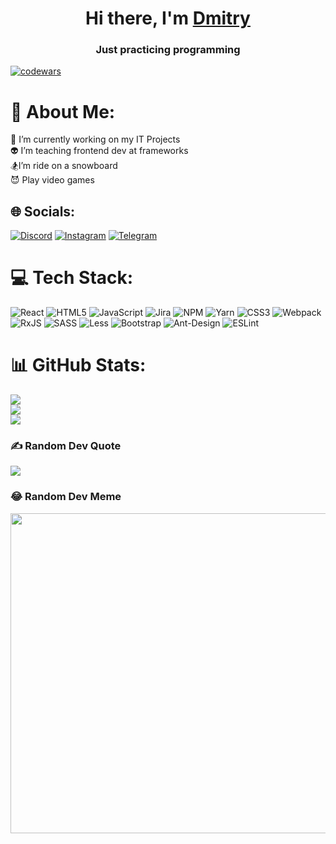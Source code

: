 <h1 align="center">Hi there, I'm <a href="https://github.com/tidoya" target="_blank">Dmitry</a> </h1>
<h3 align="center">Just practicing programming</h3>

[![codewars](https://www.codewars.com/users/tidoya/badges/small)](https://www.codewars.com/users/tidoya)  

# 💫 About Me:
👻 I’m currently working on my IT Projects<br>👽 I’m teaching frontend dev at frameworks<br>🏂I’m ride on a snowboard<br>😈 Play video games<br>


## 🌐 Socials:
[![Discord](https://img.shields.io/badge/Discord-%237289DA.svg?logo=discord&logoColor=white)](https://discord.gg/tidoya#4551) [![Instagram](https://img.shields.io/badge/Instagram-%23E4405F.svg?logo=Instagram&logoColor=white)](https://instagram.com/cutx_meaw)  [![Telegram](https://img.shields.io/badge/Telegram-%2344RD5F.svg?logo=Telegram&logoColor=white)](https://t.me/add_liby)

# 💻 Tech Stack:
![React](https://img.shields.io/badge/react-%2320232a.svg?style=for-the-badge&logo=react&logoColor=%2361DAFB) ![HTML5](https://img.shields.io/badge/html5-%23E34F26.svg?style=for-the-badge&logo=html5&logoColor=white) ![JavaScript](https://img.shields.io/badge/javascript-%23323330.svg?style=for-the-badge&logo=javascript&logoColor=%23F7DF1E) ![Jira](https://img.shields.io/badge/jira-%230A0FFF.svg?style=for-the-badge&logo=jira&logoColor=white) ![NPM](https://img.shields.io/badge/NPM-%23000000.svg?style=for-the-badge&logo=npm&logoColor=white) ![Yarn](https://img.shields.io/badge/yarn-%232C8EBB.svg?style=for-the-badge&logo=yarn&logoColor=white) ![CSS3](https://img.shields.io/badge/css3-%231572B6.svg?style=for-the-badge&logo=css3&logoColor=white) ![Webpack](https://img.shields.io/badge/webpack-%238DD6F9.svg?style=for-the-badge&logo=webpack&logoColor=black) ![RxJS](https://img.shields.io/badge/rxjs-%23B7178C.svg?style=for-the-badge&logo=reactivex&logoColor=white) ![SASS](https://img.shields.io/badge/SASS-hotpink.svg?style=for-the-badge&logo=SASS&logoColor=white) ![Less](https://img.shields.io/badge/less-2B4C80?style=for-the-badge&logo=less&logoColor=white) ![Bootstrap](https://img.shields.io/badge/bootstrap-%23563D7C.svg?style=for-the-badge&logo=bootstrap&logoColor=white) ![Ant-Design](https://img.shields.io/badge/-AntDesign-%230170FE?style=for-the-badge&logo=ant-design&logoColor=white) ![ESLint](https://img.shields.io/badge/ESLint-4B3263?style=for-the-badge&logo=eslint&logoColor=white)
# 📊 GitHub Stats:
![](https://github-readme-stats.vercel.app/api?username=tidoya&theme=dark&hide_border=false&include_all_commits=true&count_private=true)<br/>
![](https://github-readme-streak-stats.herokuapp.com/?user=tidoya&theme=dark&hide_border=false)<br/>
![](https://github-readme-stats.vercel.app/api/top-langs/?username=tidoya&theme=dark&hide_border=false&include_all_commits=true&count_private=true&layout=compact)

### ✍️ Random Dev Quote
![](https://quotes-github-readme.vercel.app/api?type=horizontal&theme=radical)

### 😂 Random Dev Meme
<img src="https://rm.up.railway.app/" width="512px"/>

